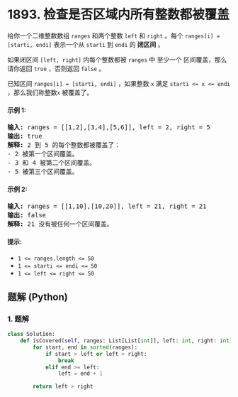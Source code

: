 # 1893. 检查是否区域内所有整数都被覆盖
给你一个二维整数数组 `ranges` 和两个整数 `left` 和 `right` 。每个 `ranges[i] = [starti, endi]` 表示一个从 `starti` 到 `endi` 的 **闭区间** 。

如果闭区间 `[left, right]` 内每个整数都被 `ranges` 中 至少一个 区间覆盖，那么请你返回 `true` ，否则返回 `false` 。

已知区间 `ranges[i] = [starti, endi]` ，如果整数 `x` 满足 `starti <= x <= endi` ，那么我们称整数`x` 被覆盖了。

#### 示例 1:
<pre>
<strong>输入:</strong> ranges = [[1,2],[3,4],[5,6]], left = 2, right = 5
<strong>输出:</strong> true
<strong>解释:</strong> 2 到 5 的每个整数都被覆盖了：
- 2 被第一个区间覆盖。
- 3 和 4 被第二个区间覆盖。
- 5 被第三个区间覆盖。
</pre>

#### 示例 2:
<pre>
<strong>输入:</strong> ranges = [[1,10],[10,20]], left = 21, right = 21
<strong>输出:</strong> false
<strong>解释:</strong> 21 没有被任何一个区间覆盖。
</pre>

#### 提示:
* `1 <= ranges.length <= 50`
* `1 <= starti <= endi <= 50`
* `1 <= left <= right <= 50`

## 题解 (Python)

### 1. 题解
```Python
class Solution:
    def isCovered(self, ranges: List[List[int]], left: int, right: int) -> bool:
        for start, end in sorted(ranges):
            if start > left or left > right:
                break
            elif end >= left:
                left = end + 1

        return left > right
```
